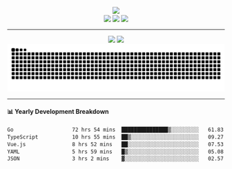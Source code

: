 <p align="center">
  <img src="https://readme-typing-svg.herokuapp.com?font=Fira+Code&pause=1000&color=FF69B4&center=true&vCenter=true&width=435&lines=%F0%9F%8F%B3%EF%B8%8F%E2%80%8D%E2%9A%A7%EF%B8%8F+SugarNekoE's+GitHub+Profile+%F0%9F%8F%B3%EF%B8%8F%E2%80%8D%E2%9A%A7%EF%B8%8F" />
  <br>
  <a href="https://mtf.wiki/"><img src="https://img.shields.io/static/v1?label=Gender&message=Male-To-Female&color=ff69b4&style=for-the-badge" /></a>
  <a href="https://github.com/SugarNekoE"><img src="https://img.shields.io/github/followers/SugarNekoE?label=github%20followers&logo=github&style=for-the-badge" /></a>
  <a href="https://twitter.com/SugarNekoE"><img src="https://img.shields.io/twitter/follow/SugarNekoE?label=twitter%20%40SugarNekoE&logo=twitter&style=for-the-badge" /></a>
</p>

-----

<p align="center">
  <img src="https://github-readme-stats.vercel.app/api?username=SugarNekoE&count_private=true&show_icons=true&theme=buefy" width="400" />
  <img src="https://streak-stats.demolab.com/?user=SugarNekoE" width="400" />
  <br>
  <img src="https://github.com/SugarNekoE/SugarNekoE/raw/output/github-contribution-grid-snake.svg" />
</p>

-----

#### 📊 Yearly Development Breakdown

<!--START_SECTION:waka-->

```txt
Go                   72 hrs 54 mins  ███████████████▒░░░░░░░░░   61.83 %
TypeScript           10 hrs 55 mins  ██▒░░░░░░░░░░░░░░░░░░░░░░   09.27 %
Vue.js               8 hrs 52 mins   ██░░░░░░░░░░░░░░░░░░░░░░░   07.53 %
YAML                 5 hrs 59 mins   █▒░░░░░░░░░░░░░░░░░░░░░░░   05.08 %
JSON                 3 hrs 2 mins    ▓░░░░░░░░░░░░░░░░░░░░░░░░   02.57 %
```

<!--END_SECTION:waka-->
